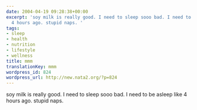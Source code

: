 ```yaml
---
date: 2004-04-19 09:28:38+00:00
excerpt: 'soy milk is really good. I need to sleep sooo bad. I need to be asleep like
  4 hours ago. stupid naps. '
tags:
- sleep
- health
- nutrition
- lifestyle
- wellness
title: mmm
translationKey: mmm
wordpress_id: 824
wordpress_url: http://new.nata2.org/?p=824
---
```


soy milk is really good. I need to sleep sooo bad. I need to be asleep like 4 hours ago. stupid naps.
